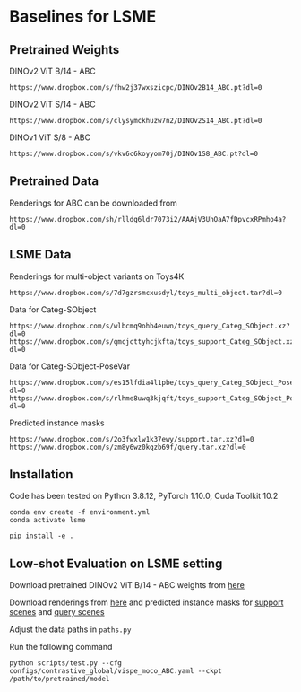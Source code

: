 # Baselines for LSME

## Pretrained Weights
DINOv2 ViT B/14 - ABC
```
https://www.dropbox.com/s/fhw2j37wxszicpc/DINOv2B14_ABC.pt?dl=0
```
DINOv2 ViT S/14 - ABC
```
https://www.dropbox.com/s/clysymckhuzw7n2/DINOv2S14_ABC.pt?dl=0
```
DINOv1 ViT S/8 - ABC
```
https://www.dropbox.com/s/vkv6c6koyyom70j/DINOv1S8_ABC.pt?dl=0
```

## Pretrained Data
Renderings for ABC can be downloaded from
```
https://www.dropbox.com/sh/rlldg6ldr7073i2/AAAjV3UhOaA7fDpvcxRPmho4a?dl=0
```

## LSME Data
Renderings for multi-object variants on Toys4K
```
https://www.dropbox.com/s/7d7gzrsmcxusdyl/toys_multi_object.tar?dl=0
```
Data for Categ-SObject
```
https://www.dropbox.com/s/wlbcmq9ohb4euwn/toys_query_Categ_SObject.xz?dl=0
https://www.dropbox.com/s/qmcjcttyhcjkfta/toys_support_Categ_SObject.xz?dl=0
```
Data for Categ-SObject-PoseVar
```
https://www.dropbox.com/s/es15lfdia4l1pbe/toys_query_Categ_SObject_PoseVar.tar.xz?dl=0
https://www.dropbox.com/s/rlhme8uwq3kjqft/toys_support_Categ_SObject_PoseVar.tar.xz?dl=0
```
Predicted instance masks
```
https://www.dropbox.com/s/2o3fwxlw1k37ewy/support.tar.xz?dl=0
https://www.dropbox.com/s/zm8y6wz0kqzb69f/query.tar.xz?dl=0
```

## Installation

Code has been tested on Python 3.8.12, PyTorch 1.10.0, Cuda Toolkit 10.2
```
conda env create -f environment.yml
conda activate lsme

pip install -e .
```

## Low-shot Evaluation on LSME setting
Download pretrained DINOv2 ViT B/14 - ABC weights from [here](https://www.dropbox.com/s/fhw2j37wxszicpc/DINOv2B14_ABC.pt?dl=0)

Download renderings from [here](https://www.dropbox.com/s/sil2wfaawwgetmv/toys_Multi_Object_data.tar.xz?dl=0) and predicted instance masks for [support scenes](https://www.dropbox.com/s/2o3fwxlw1k37ewy/support.tar.xz?dl=0) and [query scenes](https://www.dropbox.com/s/zm8y6wz0kqzb69f/query.tar.xz?dl=0)

Adjust the data paths in `paths.py`

Run the following command
```
python scripts/test.py --cfg configs/contrastive_global/vispe_moco_ABC.yaml --ckpt /path/to/pretrained/model
```



